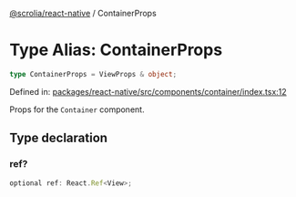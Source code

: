 [@scrolia/react-native](../README.md) / ContainerProps

# Type Alias: ContainerProps

```ts
type ContainerProps = ViewProps & object;
```

Defined in: [packages/react-native/src/components/container/index.tsx:12](https://github.com/scrolia/react-native/blob/107e0a978a4d75b58537d45c6e53de02c37b518c/packages/react-native/src/components/container/index.tsx#L12)

Props for the `Container` component.

## Type declaration

### ref?

```ts
optional ref: React.Ref<View>;
```
